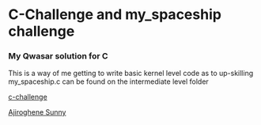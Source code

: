 # C-Challenge and my_spaceship challenge

### My Qwasar solution for C

This is a way of me getting to write basic kernel level code as to up-skilling
my_spaceship.c can be found on the intermediate level folder

[c-challenge](https://github.com/Ajioz/C-Challenge.git)

[Ajiroghene Sunny](https://github.com/Ajioz)

